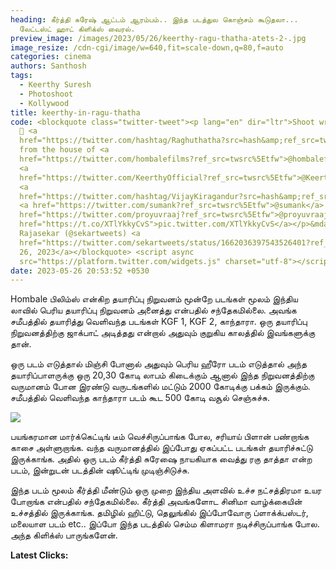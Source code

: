 ```yaml
---
heading: கீர்த்தி சுரேஷ் ஆட்டம் ஆரம்பம்.. இந்த படத்துல கொஞ்சம் கூடுதலா...
  லேட்டஸ்ட் ஹாட் கிளிக்ஸ் வைரல்.
preview_image: /images/2023/05/26/keerthy-ragu-thatha-atets-2-.jpg
image_resize: /cdn-cgi/image/w=640,fit=scale-down,q=80,f=auto
categories: cinema
authors: Santhosh
tags:
  - Keerthy Suresh
  - Photoshoot
  - Kollywood
title: keerthy-in-ragu-thatha
code: <blockquote class="twitter-tweet"><p lang="en" dir="ltr">Shoot wrapped for
  🎥 <a
  href="https://twitter.com/hashtag/Raghuthatha?src=hash&amp;ref_src=twsrc%5Etfw">#Raghuthatha</a>,
  from the house of <a
  href="https://twitter.com/hombalefilms?ref_src=twsrc%5Etfw">@hombalefilms</a>,<br>
  <a
  href="https://twitter.com/KeerthyOfficial?ref_src=twsrc%5Etfw">@KeerthyOfficial</a>
  <a
  href="https://twitter.com/hashtag/VijayKiragandur?src=hash&amp;ref_src=twsrc%5Etfw">#VijayKiragandur</a>
  <a href="https://twitter.com/sumank?ref_src=twsrc%5Etfw">@sumank</a> <a
  href="https://twitter.com/proyuvraaj?ref_src=twsrc%5Etfw">@proyuvraaj</a> <a
  href="https://t.co/XTlYkkyCvS">pic.twitter.com/XTlYkkyCvS</a></p>&mdash;
  Rajasekar (@sekartweets) <a
  href="https://twitter.com/sekartweets/status/1662036397543526401?ref_src=twsrc%5Etfw">May
  26, 2023</a></blockquote> <script async
  src="https://platform.twitter.com/widgets.js" charset="utf-8"></script>
date: 2023-05-26 20:53:52 +0530
---
```



Hombale பிலிம்ஸ் என்கிற தயாரிப்பு நிறுவனம் மூன்றே படங்கள் மூலம் இந்திய லாவில் பெரிய தயாரிப்பு நிறுவனம் அனைத்து என்பதில் சந்தேகமில்லை. அவங்க சமீபத்தில் தயாரித்து வெளிவந்த படங்கள் KGF 1, KGF 2, காந்தாரா. ஒரு தயாரிப்பு நிறுவனத்திற்கு ஜாக்பாட் அடித்தது என்றால் அதுவும் குறுகிய காலத்தில் இவங்களுக்கு தான்.

ஒரு படம் எடுத்தால் மிஞ்சி போனால் அதுவும் பெரிய ஹீரோ படம் எடுத்தால் அந்த தயாரிப்பாளருக்கு ஒரு 20,30 கோடி லாபம் கிடைக்கும் ஆனால் இந்த நிறுவனத்திற்கு வருமானம் போன இரண்டு வருடங்களில் மட்டும் 2000 கோடிக்கு பக்கம் இருக்கும். சமீபத்தில் வெளிவந்த காந்தாரா படம் கூட 500 கோடி வசூல் செஞ்சுச்சு.

![](/images/2023/05/26/keerthy-ragu-thatha-atets-1-.jpg)

பயங்கரமான மார்க்கெட்டிங் டீம் வெச்சிருப்பாங்க போல, சரியாய் பிளான் பண்றாங்க காசை அள்ளுறாங்க. வந்த வருமானத்தில் இப்போது ஏகப்பட்ட படங்கள் தயாரிச்சுட்டு இருக்காங்க. அதில் ஒரு படம் கீர்த்தி சுரேஷை நாயகியாக வைத்து ரகு தாத்தா என்ற படம், இன்றுடன் படத்தின் ஷூட்டிங் முடிஞ்சிடுச்சு.

இந்த படம் மூலம் கீர்த்தி மீண்டும் ஒரு முறை இந்திய அளவில் உச்ச நட்சத்திரமா உயர போறாங்க என்பதில் சந்தேகமில்லை. கீர்த்தி அவங்களோட சினிமா வாழ்க்கையின் உச்சத்தில் இருக்காங்க. தமிழில் ஹிட்டு, தெலுங்கில் இப்போவோரு ப்ளாக்க்பஸ்டர், மலையாள படம் etc.. இப்போ இந்த படத்தில் செம்ம கிளாமரா நடிச்சிருப்பாங்க போல. அந்த கிளிக்ஸ் பாருங்களேன். 

**Latest Clicks:**